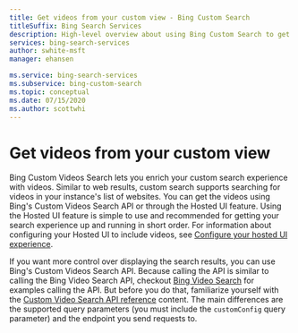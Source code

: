```yaml
---
title: Get videos from your custom view - Bing Custom Search
titleSuffix: Bing Search Services
description: High-level overview about using Bing Custom Search to get videos from your custom view of the Web.
services: bing-search-services
author: swhite-msft
manager: ehansen

ms.service: bing-search-services
ms.subservice: bing-custom-search
ms.topic: conceptual
ms.date: 07/15/2020
ms.author: scottwhi
---
```


# Get videos from your custom view

Bing Custom Videos Search lets you enrich your custom search experience with videos. Similar to web results, custom search supports searching for videos in your instance's list of websites. You can get the videos using Bing's Custom Videos Search API or through the Hosted UI feature. Using the Hosted UI feature is simple to use and recommended for getting your search experience up and running in short order. For information about configuring your Hosted UI to include videos, see [Configure your hosted UI experience](../bing-custom-search/how-to/hosted-ui.md).

If you want more control over displaying the search results, you can use Bing's Custom Videos Search API. Because calling the API is similar to calling the Bing Video Search API, checkout [Bing Video Search](../bing-video-search/overview.md) for examples calling the API. But before you do that, familiarize yourself with the [Custom Video Search API reference](reference/endpoints.md) content. The main differences are the supported query parameters (you must include the `customConfig` query parameter) and the endpoint you send requests to.

<!--
## Next steps

[Call your custom view](search-your-custom-view.md)
-->
